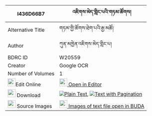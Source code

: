 |I436D66B7|འཇིགས་མེད་གླིང་པའི་གཏམ་ཚོགས། 
| --- | --- 
|Alternative Title |གཏམ་གྱི་ཚོགས་ཐེག་པའི་རྒྱ་མཚོ།
|Author| ཀུན་མཁྱེན་འཇིགས་མེད་གླིང་པ།
|BDRC ID | W20559
|Creator | Google OCR
|Number of Volumes| 1
|<img width="25" src="https://img.icons8.com/color/25/000000/edit-property.png">Edit Online| [<img width="25" src="https://avatars.githubusercontent.com/u/45091458?s=200&v=4"> Open in Editor](http://editor.openpecha.org/I436D66B7)
|<img width="25" src="https://img.icons8.com/fluent/48/000000/download-2.png"/>  Download | [![](https://img.icons8.com/color/20/000000/txt.png)Plain Text](https://github.com/Openpecha/I436D66B7/releases/download/v1/jikme_lingpa_i_tamtsok_plain_I436D66B7.zip), [![](https://img.icons8.com/color/20/000000/txt.png)Text with Pagination](https://github.com/Openpecha/I436D66B7/releases/download/v1/jikme_lingpa_i_tamtsok_pages_I436D66B7.zip)
|<img width="25" src="https://img.icons8.com/plasticine/100/000000/pictures-folder.png"/>  Source Images | [<img width="25" src="https://library.bdrc.io/icons/BUDA-small.svg"> Images of text file open in BUDA](https://library.bdrc.io/show/bdr:W20559)
